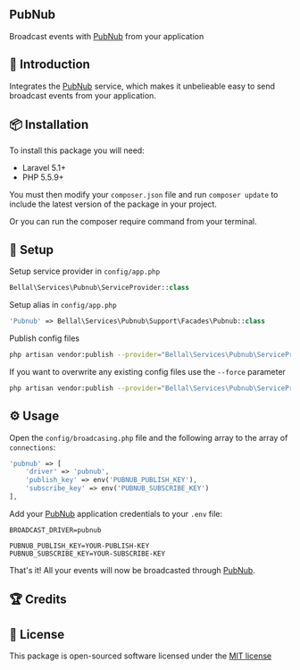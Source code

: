 ## PubNub

Broadcast events with [PubNub](http://pubnub.com) from your application

## 📝 Introduction

Integrates the [PubNub](http://pubnub.com) service, which makes it unbelieable easy to send broadcast events from your application.

## 📦 Installation

To install this package you will need:

* Laravel 5.1+
* PHP 5.5.9+

You must then modify your `composer.json` file and run `composer update` to include the latest version of the package in your project.

Or you can run the composer require command from your terminal.

## 🔧 Setup

Setup service provider in `config/app.php`

```php
Bellal\Services\Pubnub\ServiceProvider::class
```

Setup alias in `config/app.php`

```php
'Pubnub' => Bellal\Services\Pubnub\Support\Facades\Pubnub::class
```

Publish config files

```bash
php artisan vendor:publish --provider="Bellal\Services\Pubnub\ServiceProvider"
```

If you want to overwrite any existing config files use the `--force` parameter

```bash
php artisan vendor:publish --provider="Bellal\Services\Pubnub\ServiceProvider" --force
```
## ⚙ Usage

Open the `config/broadcasing.php` file and the following array to the array of `connections`:

```php
'pubnub' => [
    'driver' => 'pubnub',
    'publish_key' => env('PUBNUB_PUBLISH_KEY'),
    'subscribe_key' => env('PUBNUB_SUBSCRIBE_KEY')
],
```

Add your [PubNub](http://pubnub.com) application credentials to your `.env` file:

```
BROADCAST_DRIVER=pubnub

PUBNUB_PUBLISH_KEY=YOUR-PUBLISH-KEY
PUBNUB_SUBSCRIBE_KEY=YOUR-SUBSCRIBE-KEY
```

That's it! All your events will now be broadcasted through [PubNub](http://pubnub.com).

## 🏆 Credits

## 📄 License

This package is open-sourced software licensed under the [MIT license](http://opensource.org/licenses/MIT)
